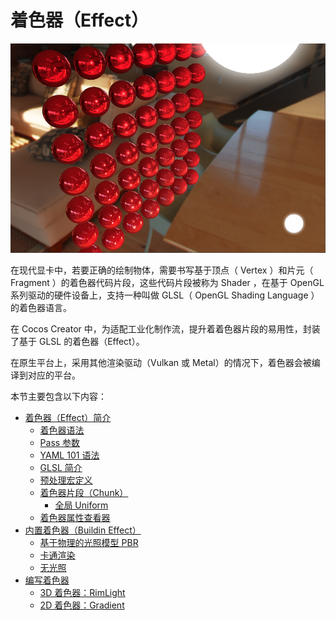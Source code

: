 # 着色器（Effect）

![effect-show](img/effect-show.png)

<!-- 
着色器（Shader）的本质是运行在 GPU 上能在屏幕上绘制某些东西的程序，这些程序为图形渲染管线的某个特定部分而运行。在 Cocos Creator 中着色器由顶点着色器（Vertex Shader）和片元着色器（Fragment Shader）构成，主要为可编程渲染管线提供算法片段。
-->

在现代显卡中，若要正确的绘制物体，需要书写基于顶点（ Vertex ）和片元（ Fragment ）的着色器代码片段，这些代码片段被称为 Shader ，在基于 OpenGL 系列驱动的硬件设备上，支持一种叫做 GLSL（ OpenGL Shading Language ） 的着色器语言。

在 Cocos Creator 中，为适配工业化制作流，提升着着色器片段的易用性，封装了基于 GLSL 的着色器（Effect）。

在原生平台上，采用其他渲染驱动（Vulkan 或 Metal）的情况下，着色器会被编译到对应的平台。

<!-- 
本章主要围绕以下几个部分：
- [Effect 语法](effect-syntax.md)
- [Pass 可选配置参数](pass-parameter-list.md)
- [内置 Uniform](builtin-shader-uniforms.md)
-->

本节主要包含以下内容：
<!-- 
- [术语列表](effect-term.md) 
- [着色器（Effect）简介](effect-overview.md)        
- [内置着色器（Buildin Effect）](effect-buildin.md)    
- [编写着色器](write-effect-overview.md)  

-->
- [着色器（Effect）简介](effect-overview.md)
    - [着色器语法](effect-framework.md)
    - [Pass 参数](pass-parameter-list.md)
    - [YAML 101 语法](yaml-101.md)
    - [GLSL 简介](glsl.md)
    - [预处理宏定义](macros.md)
    - [着色器片段（Chunk）](effect-chunk-index.md)
        <!-- - [内置着色器片段（Buildin Chunk）](effect-buildin-chunk.md)-->
        - [全局 Uniform](uniform.md)
    - [着色器属性查看器](effect-inspector.md)
- [内置着色器（Buildin Effect）](effect-buildin.md)
    - [基于物理的光照模型 PBR](effect-buildin-pbr.md)
    - [卡通渲染](effect-buildin-toon.md)
    - [无光照](effect-buildin-unlit.md)
- [编写着色器](write-effect-overview.md)
    - [3D 着色器：RimLight](write-effect-3d-rim-light.md)
    - [2D 着色器：Gradient](write-effect-2d-sprite-gradient.md)
<!-- 
  - [编写表面着色器](write-surf-shader.md) 
-->
